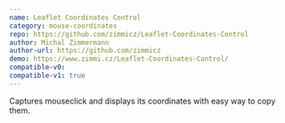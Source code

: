 ```yaml
---
name: Leaflet Coordinates Control
category: mouse-coordinates
repo: https://github.com/zimmicz/Leaflet-Coordinates-Control
author: Michal Zimmermann
author-url: https://github.com/zimmicz
demo: https://www.zimmi.cz/Leaflet-Coordinates-Control/
compatible-v0:
compatible-v1: true
---
```


Captures mouseclick and displays its coordinates with easy way to copy them.
